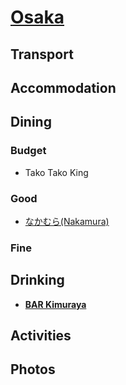 # [Osaka](http://en.wikipedia.org/wiki/Osaka)

## Transport

## Accommodation

## Dining

### Budget

* Tako Tako King

### Good

* [なかむら(Nakamura)](http://tabelog.com/osaka/A2702/A270201/27025347/)

### Fine

## Drinking

* __[BAR Kimuraya](http://www.barkimuraya.com)__

## Activities

## Photos
